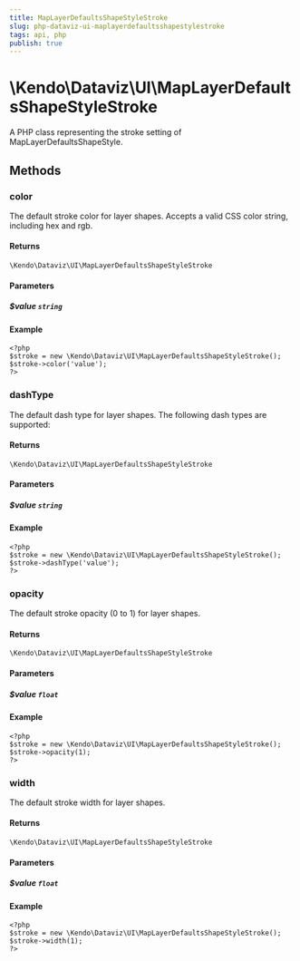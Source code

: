```yaml
---
title: MapLayerDefaultsShapeStyleStroke
slug: php-dataviz-ui-maplayerdefaultsshapestylestroke
tags: api, php
publish: true
---
```


# \Kendo\Dataviz\UI\MapLayerDefaultsShapeStyleStroke

A PHP class representing the stroke setting of MapLayerDefaultsShapeStyle.


## Methods

### color
The default stroke color for layer shapes.
Accepts a valid CSS color string, including hex and rgb.

#### Returns
`\Kendo\Dataviz\UI\MapLayerDefaultsShapeStyleStroke`

#### Parameters

##### $value `string`



#### Example 
    <?php
    $stroke = new \Kendo\Dataviz\UI\MapLayerDefaultsShapeStyleStroke();
    $stroke->color('value');
    ?>

### dashType
The default dash type for layer shapes.
The following dash types are supported:

#### Returns
`\Kendo\Dataviz\UI\MapLayerDefaultsShapeStyleStroke`

#### Parameters

##### $value `string`



#### Example 
    <?php
    $stroke = new \Kendo\Dataviz\UI\MapLayerDefaultsShapeStyleStroke();
    $stroke->dashType('value');
    ?>

### opacity
The default stroke opacity (0 to 1) for layer shapes.

#### Returns
`\Kendo\Dataviz\UI\MapLayerDefaultsShapeStyleStroke`

#### Parameters

##### $value `float`



#### Example 
    <?php
    $stroke = new \Kendo\Dataviz\UI\MapLayerDefaultsShapeStyleStroke();
    $stroke->opacity(1);
    ?>

### width
The default stroke width for layer shapes.

#### Returns
`\Kendo\Dataviz\UI\MapLayerDefaultsShapeStyleStroke`

#### Parameters

##### $value `float`



#### Example 
    <?php
    $stroke = new \Kendo\Dataviz\UI\MapLayerDefaultsShapeStyleStroke();
    $stroke->width(1);
    ?>

